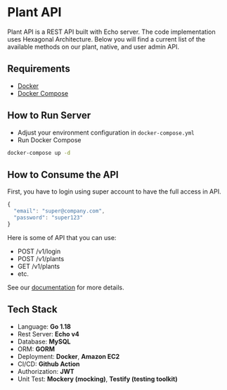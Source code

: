 # Plant API
Plant API is a REST API built with Echo server. The code implementation uses Hexagonal Architecture. Below you will find a current list of the available methods on our plant, native, and user admin API.

## Requirements
- [Docker](https://docs.docker.com/get-docker/)
- [Docker Compose](https://docs.docker.com/compose/install/)

## How to Run Server
- Adjust your environment configuration in `docker-compose.yml`
- Run Docker Compose
```bash
docker-compose up -d
```

## How to Consume the API
First, you have to login using super account to have the full access in API.
```js
{
  "email": "super@company.com",
  "password": "super123"
}
```
Here is some of API that you can use:
- POST /v1/login
- POST /v1/plants
- GET /v1/plants
- etc.

See our [documentation](https://app.swaggerhub.com/apis-docs/dhichii/plant-api/v1) for more details.

## Tech Stack
- Language: **Go 1.18**
- Rest Server: **Echo v4**
- Database: **MySQL**
- ORM: **GORM**
- Deployment: **Docker**, **Amazon EC2**
- CI/CD: **Github Action**
- Authorization: **JWT**
- Unit Test: **Mockery (mocking)**, **Testify (testing toolkit)**
